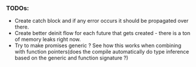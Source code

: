 ### TODOs:

- Create catch block and if any error occurs it should be propagated over there.
- Create better deinit flow for each future that gets created - there is a ton of memory leaks right now.
- Try to make promises generic ? See how this works when combining with function pointers(does the compile automatically do type inference based on the generic and function signature ?)
